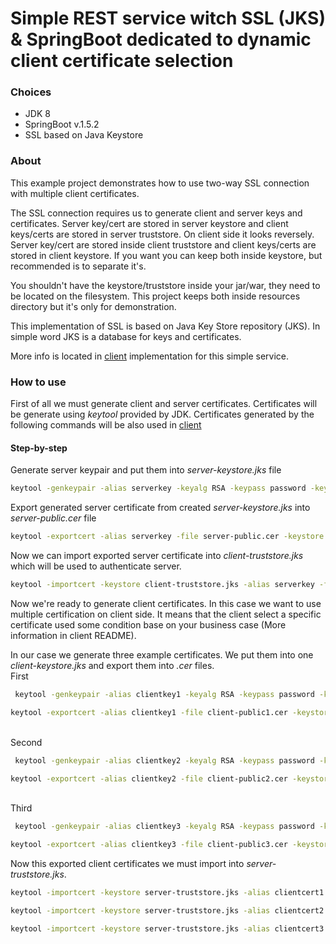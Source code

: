 # Simple REST service witch SSL (JKS) & SpringBoot dedicated to dynamic client certificate selection

### Choices
* JDK 8
* SpringBoot v.1.5.2
* SSL based on Java Keystore

### About
This example project demonstrates how to use two-way SSL connection with multiple client certificates.

The SSL connection requires us to generate client and server keys and certificates. 
Server key/cert are stored in server keystore and client keys/certs are stored in server truststore. 
On client side it looks reversely. Server key/cert are stored inside client truststore and client keys/certs are stored in client keystore.
If you want you can keep both inside keystore, but recommended is to separate it's.

You shouldn't have the keystore/truststore inside your jar/war, they need to be located on the filesystem. 
This project keeps both inside resources directory but it's only for demonstration.

This implementation of SSL is based on Java Key Store repository (JKS). In simple word JKS is a database for keys and certificates.

More info is located in [client](https://github.com/dalgim/dynamic-cert-ssl-client) implementation for this simple service.

### How to use

First of all we must generate client and server certificates. Certificates will be generate using _keytool_ provided by JDK.
Certificates generated by the following commands will be also used in [client](https://github.com/dalgim/dynamic-cert-ssl-client) 

#### Step-by-step
Generate server keypair and put them into _server-keystore.jks_ file
 ```sh
 keytool -genkeypair -alias serverkey -keyalg RSA -keypass password -keystore server-keystore.jks -storepass password
  ```
Export generated server certificate from created _server-keystore.jks_ into _server-public.cer_ file
 ```sh
 keytool -exportcert -alias serverkey -file server-public.cer -keystore server-keystore.jks -storepass password
  ```
Now we can import exported server certificate into _client-truststore.jks_ which will be used to authenticate server.
 ```sh
keytool -importcert -keystore client-truststore.jks -alias serverkey -file server-public.cer -storepass password -noprompt
  ```
Now we're ready to generate client certificates. In this case we want to use multiple certification on client side.
It means that the client select a specific certificate used some condition base on your business case (More information in client README).

In our case we generate three example certificates. We put them into one _client-keystore.jks_ and export them into _.cer_ files.
<br/>First
```sh
 keytool -genkeypair -alias clientkey1 -keyalg RSA -keypass password -keystore client-keystore.jks -storepass password
```
```sh
keytool -exportcert -alias clientkey1 -file client-public1.cer -keystore client-keystore.jks -storepass password
```
<br/>Second
```sh
 keytool -genkeypair -alias clientkey2 -keyalg RSA -keypass password -keystore client-keystore.jks -storepass password
```
```sh
keytool -exportcert -alias clientkey2 -file client-public2.cer -keystore client-keystore.jks -storepass password
```
<br/>Third
```sh
 keytool -genkeypair -alias clientkey3 -keyalg RSA -keypass password -keystore client-keystore.jks -storepass password
```
```sh
keytool -exportcert -alias clientkey3 -file client-public3.cer -keystore client-keystore.jks -storepass password
```
Now this exported client certificates we must import into _server-truststore.jks_.
```sh
keytool -importcert -keystore server-truststore.jks -alias clientcert1 -file client-public1.cer -storepass password -noprompt
```
```sh
keytool -importcert -keystore server-truststore.jks -alias clientcert2 -file client-public3.cer -storepass password -noprompt
```
```sh
keytool -importcert -keystore server-truststore.jks -alias clientcert3 -file client-public3.cer -storepass password -noprompt
```

